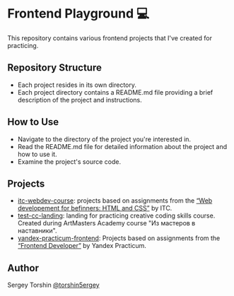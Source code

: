# Frontend Playground 💻

This repository contains various frontend projects that I've created for practicing.

## Repository Structure

- Each project resides in its own directory.
- Each project directory contains a README.md file providing a brief description of the project and instructions.

## How to Use

- Navigate to the directory of the project you're interested in.
- Read the README.md file for detailed information about the project and how to use it.
- Examine the project's source code.

## Projects

- [itc-webdev-course](./itc-webdev-course/): projects based on assignments from the [“Web developement for befinners: HTML and CSS”](https://stepik.org/course/38218/info) by ITC.
- [test-cc-landing](./test-cc-landing/): landing for practicing creative coding skills course. Created during ArtMasters Academy course "Из мастеров в наставники".
- [yandex-practicum-frontend](./yandex-practicum-frontend/): Projects based on assignments from the [“Frontend Developer”](https://practicum.yandex.ru/frontend-developer/) by Yandex Practicum.

## Author
Sergey Torshin [@torshin5ergey](https://github.com/torshin5ergey)